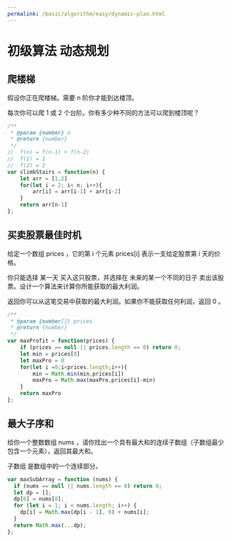 ```yaml
---
permalink: /basic/algorithm/easy/dynamic-plan.html
---
```


# 初级算法 动态规划

## 爬楼梯

假设你正在爬楼梯。需要 n 阶你才能到达楼顶。

每次你可以爬 1 或 2 个台阶。你有多少种不同的方法可以爬到楼顶呢？

```js
/**
 * @param {number} n
 * @return {number}
 */
//  f(n) = f(n-1) + f(n-2)
//  f(1) = 1
//  f(2) = 2 
var climbStairs = function(n) {
    let arr = [1,2]
    for(let i = 2; i< n; i++){
        arr[i] = arr[i-1] + arr[i-2]
    }
    return arr[n-1]
};
```

## 买卖股票最佳时机

给定一个数组 prices ，它的第 i 个元素 prices[i] 表示一支给定股票第 i 天的价格。

你只能选择 某一天 买入这只股票，并选择在 未来的某一个不同的日子 卖出该股票。设计一个算法来计算你所能获取的最大利润。

返回你可以从这笔交易中获取的最大利润。如果你不能获取任何利润，返回 0 。

```js
/**
 * @param {number[]} prices
 * @return {number}
 */
var maxProfit = function(prices) {
    if (prices == null || prices.length == 0) return 0;
    let min = prices[0]
    let maxPro = 0
    for(let i =0;i<prices.length;i++){
        min = Math.min(min,prices[i])
        maxPro = Math.max(maxPro,prices[i]-min)
    }
    return maxPro
};
```

## 最大子序和

给你一个整数数组 nums ，请你找出一个具有最大和的连续子数组（子数组最少包含一个元素），返回其最大和。

子数组 是数组中的一个连续部分。

```js
var maxSubArray = function (nums) {
  if (nums == null || nums.length == 0) return 0;
  let dp = [];
  dp[0] = nums[0];
  for (let i = 1; i < nums.length; i++) {
    dp[i] = Math.max(dp[i - 1], 0) + nums[i];
  }
  return Math.max(...dp);
};
```
